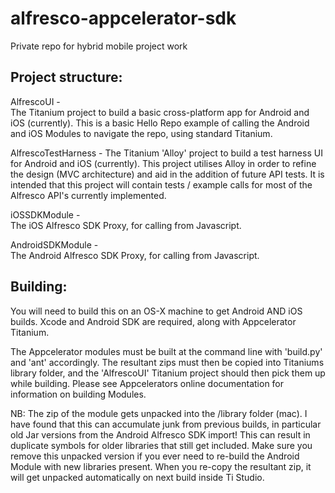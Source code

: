 alfresco-appcelerator-sdk
=========================

Private repo for hybrid mobile project work

Project structure:
------------------

AlfrescoUI  -  
The Titanium project to build a basic cross-platform app for Android and iOS (currently).
This is a basic Hello Repo example of calling the Android and iOS Modules to navigate the repo, using standard Titanium.

AlfrescoTestHarness - 
The Titanium 'Alloy' project to build a test harness UI for Android and iOS (currently).
This project utilises Alloy in order to refine the design (MVC architecture) and aid in the addition of future API tests.
It is intended that this project will contain tests / example calls for most of the Alfresco API's currently implemented.

iOSSDKModule -  
The iOS Alfresco SDK Proxy, for calling from Javascript.

AndroidSDKModule -  
The Android Alfresco SDK Proxy, for calling from Javascript.


Building:
---------

You will need to build this on an OS-X machine to get Android AND iOS builds.  Xcode and Android SDK are required, along with Appcelerator Titanium.

The Appcelerator modules must be built at the command line with 'build.py' and 'ant' accordingly. The resultant zips must then be copied into Titaniums library folder, and the 'AlfrescoUI' Titanium project should then pick them up while building.  Please see Appcelerators online documentation for information on building Modules.

NB: The zip of the module gets unpacked into the /library folder (mac).  I have found that this can accumulate junk from previous builds, in particular old Jar versions from the Android Alfresco SDK import!  This can result in duplicate symbols for older libraries that still get included.  Make sure you remove this unpacked version if you ever need to re-build the Android Module with new libraries present.  When you re-copy the resultant zip, it will get unpacked automatically on next build inside Ti Studio.


